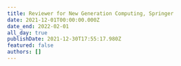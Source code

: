 ```yaml
---
title: Reviewer for New Generation Computing, Springer
date: 2021-12-01T00:00:00.000Z
date_end: 2022-02-01
all_day: true
publishDate: 2021-12-30T17:55:17.980Z
featured: false
authors: []
---
```

